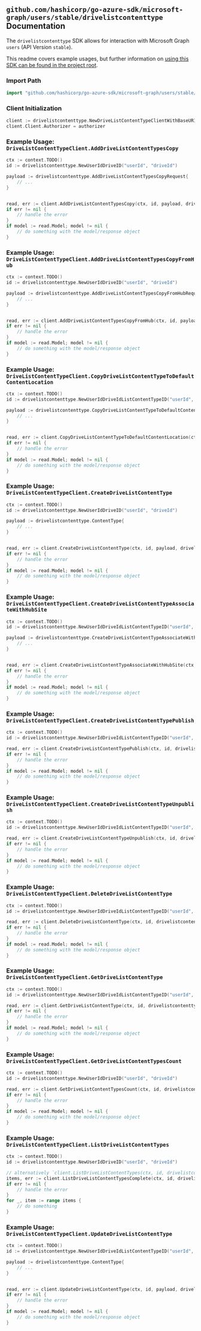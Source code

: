 
## `github.com/hashicorp/go-azure-sdk/microsoft-graph/users/stable/drivelistcontenttype` Documentation

The `drivelistcontenttype` SDK allows for interaction with Microsoft Graph `users` (API Version `stable`).

This readme covers example usages, but further information on [using this SDK can be found in the project root](https://github.com/hashicorp/go-azure-sdk/tree/main/docs).

### Import Path

```go
import "github.com/hashicorp/go-azure-sdk/microsoft-graph/users/stable/drivelistcontenttype"
```


### Client Initialization

```go
client := drivelistcontenttype.NewDriveListContentTypeClientWithBaseURI("https://graph.microsoft.com")
client.Client.Authorizer = authorizer
```


### Example Usage: `DriveListContentTypeClient.AddDriveListContentTypesCopy`

```go
ctx := context.TODO()
id := drivelistcontenttype.NewUserIdDriveID("userId", "driveId")

payload := drivelistcontenttype.AddDriveListContentTypesCopyRequest{
	// ...
}


read, err := client.AddDriveListContentTypesCopy(ctx, id, payload, drivelistcontenttype.DefaultAddDriveListContentTypesCopyOperationOptions())
if err != nil {
	// handle the error
}
if model := read.Model; model != nil {
	// do something with the model/response object
}
```


### Example Usage: `DriveListContentTypeClient.AddDriveListContentTypesCopyFromHub`

```go
ctx := context.TODO()
id := drivelistcontenttype.NewUserIdDriveID("userId", "driveId")

payload := drivelistcontenttype.AddDriveListContentTypesCopyFromHubRequest{
	// ...
}


read, err := client.AddDriveListContentTypesCopyFromHub(ctx, id, payload, drivelistcontenttype.DefaultAddDriveListContentTypesCopyFromHubOperationOptions())
if err != nil {
	// handle the error
}
if model := read.Model; model != nil {
	// do something with the model/response object
}
```


### Example Usage: `DriveListContentTypeClient.CopyDriveListContentTypeToDefaultContentLocation`

```go
ctx := context.TODO()
id := drivelistcontenttype.NewUserIdDriveIdListContentTypeID("userId", "driveId", "contentTypeId")

payload := drivelistcontenttype.CopyDriveListContentTypeToDefaultContentLocationRequest{
	// ...
}


read, err := client.CopyDriveListContentTypeToDefaultContentLocation(ctx, id, payload, drivelistcontenttype.DefaultCopyDriveListContentTypeToDefaultContentLocationOperationOptions())
if err != nil {
	// handle the error
}
if model := read.Model; model != nil {
	// do something with the model/response object
}
```


### Example Usage: `DriveListContentTypeClient.CreateDriveListContentType`

```go
ctx := context.TODO()
id := drivelistcontenttype.NewUserIdDriveID("userId", "driveId")

payload := drivelistcontenttype.ContentType{
	// ...
}


read, err := client.CreateDriveListContentType(ctx, id, payload, drivelistcontenttype.DefaultCreateDriveListContentTypeOperationOptions())
if err != nil {
	// handle the error
}
if model := read.Model; model != nil {
	// do something with the model/response object
}
```


### Example Usage: `DriveListContentTypeClient.CreateDriveListContentTypeAssociateWithHubSite`

```go
ctx := context.TODO()
id := drivelistcontenttype.NewUserIdDriveIdListContentTypeID("userId", "driveId", "contentTypeId")

payload := drivelistcontenttype.CreateDriveListContentTypeAssociateWithHubSiteRequest{
	// ...
}


read, err := client.CreateDriveListContentTypeAssociateWithHubSite(ctx, id, payload, drivelistcontenttype.DefaultCreateDriveListContentTypeAssociateWithHubSiteOperationOptions())
if err != nil {
	// handle the error
}
if model := read.Model; model != nil {
	// do something with the model/response object
}
```


### Example Usage: `DriveListContentTypeClient.CreateDriveListContentTypePublish`

```go
ctx := context.TODO()
id := drivelistcontenttype.NewUserIdDriveIdListContentTypeID("userId", "driveId", "contentTypeId")

read, err := client.CreateDriveListContentTypePublish(ctx, id, drivelistcontenttype.DefaultCreateDriveListContentTypePublishOperationOptions())
if err != nil {
	// handle the error
}
if model := read.Model; model != nil {
	// do something with the model/response object
}
```


### Example Usage: `DriveListContentTypeClient.CreateDriveListContentTypeUnpublish`

```go
ctx := context.TODO()
id := drivelistcontenttype.NewUserIdDriveIdListContentTypeID("userId", "driveId", "contentTypeId")

read, err := client.CreateDriveListContentTypeUnpublish(ctx, id, drivelistcontenttype.DefaultCreateDriveListContentTypeUnpublishOperationOptions())
if err != nil {
	// handle the error
}
if model := read.Model; model != nil {
	// do something with the model/response object
}
```


### Example Usage: `DriveListContentTypeClient.DeleteDriveListContentType`

```go
ctx := context.TODO()
id := drivelistcontenttype.NewUserIdDriveIdListContentTypeID("userId", "driveId", "contentTypeId")

read, err := client.DeleteDriveListContentType(ctx, id, drivelistcontenttype.DefaultDeleteDriveListContentTypeOperationOptions())
if err != nil {
	// handle the error
}
if model := read.Model; model != nil {
	// do something with the model/response object
}
```


### Example Usage: `DriveListContentTypeClient.GetDriveListContentType`

```go
ctx := context.TODO()
id := drivelistcontenttype.NewUserIdDriveIdListContentTypeID("userId", "driveId", "contentTypeId")

read, err := client.GetDriveListContentType(ctx, id, drivelistcontenttype.DefaultGetDriveListContentTypeOperationOptions())
if err != nil {
	// handle the error
}
if model := read.Model; model != nil {
	// do something with the model/response object
}
```


### Example Usage: `DriveListContentTypeClient.GetDriveListContentTypesCount`

```go
ctx := context.TODO()
id := drivelistcontenttype.NewUserIdDriveID("userId", "driveId")

read, err := client.GetDriveListContentTypesCount(ctx, id, drivelistcontenttype.DefaultGetDriveListContentTypesCountOperationOptions())
if err != nil {
	// handle the error
}
if model := read.Model; model != nil {
	// do something with the model/response object
}
```


### Example Usage: `DriveListContentTypeClient.ListDriveListContentTypes`

```go
ctx := context.TODO()
id := drivelistcontenttype.NewUserIdDriveID("userId", "driveId")

// alternatively `client.ListDriveListContentTypes(ctx, id, drivelistcontenttype.DefaultListDriveListContentTypesOperationOptions())` can be used to do batched pagination
items, err := client.ListDriveListContentTypesComplete(ctx, id, drivelistcontenttype.DefaultListDriveListContentTypesOperationOptions())
if err != nil {
	// handle the error
}
for _, item := range items {
	// do something
}
```


### Example Usage: `DriveListContentTypeClient.UpdateDriveListContentType`

```go
ctx := context.TODO()
id := drivelistcontenttype.NewUserIdDriveIdListContentTypeID("userId", "driveId", "contentTypeId")

payload := drivelistcontenttype.ContentType{
	// ...
}


read, err := client.UpdateDriveListContentType(ctx, id, payload, drivelistcontenttype.DefaultUpdateDriveListContentTypeOperationOptions())
if err != nil {
	// handle the error
}
if model := read.Model; model != nil {
	// do something with the model/response object
}
```
